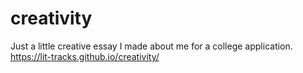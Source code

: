 # creativity
Just a little creative essay I made about me for a college application. https://lit-tracks.github.io/creativity/
